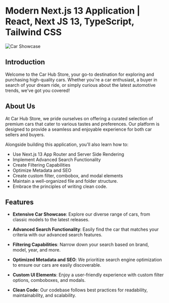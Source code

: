 # Modern Next.js 13 Application | React, Next JS 13, TypeScript, Tailwind CSS
![Car Showcase](https://i.ibb.co/GxvFJDZ/Thumbnail.png)


## Introduction
Welcome to the Car Hub Store, your go-to destination for exploring and purchasing high-quality cars. Whether you're a car enthusiast, a buyer in search of your dream ride, or simply curious about the latest automotive trends, we've got you covered!

## About Us

At Car Hub Store, we pride ourselves on offering a curated selection of premium cars that cater to various tastes and preferences. Our platform is designed to provide a seamless and enjoyable experience for both car sellers and buyers.

 
Alongside building this application, you'll also learn how to:
- Use Next.js 13 App Router and Server Side Rendering
- Implement Advanced Search Functionality
- Create Filtering Capabilities
- Optimize Metadata and SEO
- Create custom filter, combobox, and modal elements
- Maintain a well-organized file and folder structure.
- Embrace the principles of writing clean code.

## Features

- **Extensive Car Showcase**: Explore our diverse range of cars, from classic models to the latest releases.

- **Advanced Search Functionality**: Easily find the car that matches your criteria with our advanced search features.

- **Filtering Capabilities**: Narrow down your search based on brand, model, year, and more.

- **Optimized Metadata and SEO**: We prioritize search engine optimization to ensure our cars are easily discoverable.

- **Custom UI Elements**: Enjoy a user-friendly experience with custom filter options, comboboxes, and modals.

- **Clean Code**: Our codebase follows best practices for readability, maintainability, and scalability.


 